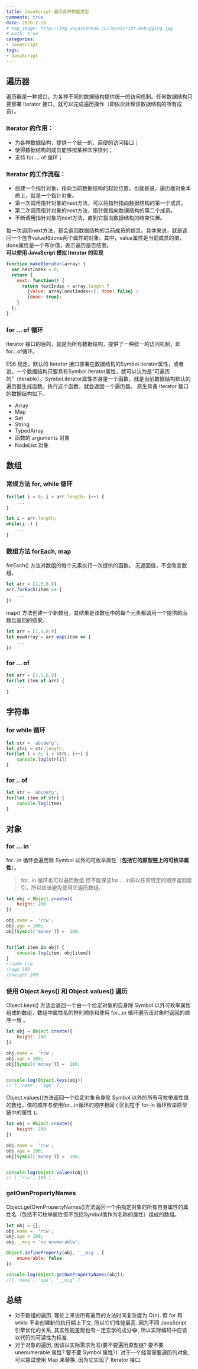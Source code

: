 ```yaml
---
title: JavaScript 遍历各种数据类型
comments: true
date: 2020-2-28
# top_image: http://img.woyasuohen6.cn/JavaScript-Debugging.jpg
# math: true
categories: 
- JavaScript
tags:
- JavaScript
---
```


## 遍历器
遍历器是一种接口，为各种不同的数据结构提供统一的访问机制。任何数据结构只要部署 Iterator 接口，就可以完成遍历操作（即依次处理该数据结构的所有成员）。
### Iterator 的作用：
- 为各种数据结构，提供一个统一的、简便的访问接口；
- 使得数据结构的成员能够按某种次序排列；
- 支持 for ... of 循环；
### Iterator 的工作流程：
- 创建一个指针对象，指向当前数据结构的起始位置。也就是说，遍历器对象本质上，就是一个指针对象。
- 第一次调用指针对象的next方法，可以将指针指向数据结构的第一个成员。
- 第二次调用指针对象的next方法，指针就指向数据结构的第二个成员。
- 不断调用指针对象的next方法，直到它指向数据结构的结束位置。

每一次调用next方法，都会返回数据结构的当前成员的信息。具体来说，就是返回一个包含value和done两个属性的对象。其中，value属性是当前成员的值，done属性是一个布尔值，表示遍历是否结束。  
**可以使用 JavaScript 模拟 Iterator 的实现**
```js
function makeIterator(array) {
  var nextIndex = 0;
  return {
    next: function() {
      return nextIndex < array.length ?
        {value: array[nextIndex++], done: false} :
        {done: true};     
    }
  };
}
```
### for ... of 循环
Iterator 接口的目的，就是为所有数据结构，提供了一种统一的访问机制，即for...of循环。

ES6 规定，默认的 Iterator 接口部署在数据结构的Symbol.iterator属性，或者说，一个数据结构只要具有Symbol.iterator属性，就可以认为是“可遍历的”（iterable）。Symbol.iterator属性本身是一个函数，就是当前数据结构默认的遍历器生成函数。执行这个函数，就会返回一个遍历器。
原生具备 Iterator 接口的数据结构如下。
- Array
- Map
- Set
- String
- TypedArray
- 函数的 arguments 对象
- NodeList 对象

## 数组
### 常规方法 for, while 循环

```js
for(let i = 0; i < arr.length; i++) {
    ...
}
```
```js
let i = arr.length;
while(i--) {
    ...
}
```

### 数组方法 forEach, map
forEach() 方法对数组的每个元素执行一次提供的函数。
无返回值，不会改变数组。
```js
let arr = [1,5,8,9]
arr.forEach(item => {
    ...
})
```
map() 方法创建一个新数组，其结果是该数组中的每个元素都调用一个提供的函数后返回的结果。
```js
let arr = [1,5,8,9]
let newArray = arr.map(item => {
    ...
})
```
### for ... of 
```js
let arr = [1,5,8,9]
for(let item of arr) {
    ...
}
```

## 字符串
### for while 循环
```js
let str = 'abcdefg';
let strL = str.length;
for(let i = 0; i < strL; i++) {
    console.log(str[i])
}
```

### for .. of
```js
let str = 'abcdefg';
for(let item of str) {
    console.log(item)
}
```

## 对象
### for ... in
for...in 循环会遍历除 Symbol 以外的可枚举属性（**包括它的原型链上的可枚举属性**）。
>for...in 循环也可以遍历数组
>但不能保证for ... in将以任何特定的顺序返回索引，所以应该避免使用它遍历数组。
```js
let obj = Object.create({
    height: 200
})

obj.name =  'rcw';
obj.age = 100;
obj[Symbol('money')] =  100;


for(let item in obj) {
    console.log(item, obj[item])
}
//name rcw
//age 100
//height 200
```
### 使用 Object.keys() 和 Object.values() 遍历 
Object.keys() 方法会返回一个由一个给定对象的自身除 Symbol 以外可枚举属性组成的数组，数组中属性名的排列顺序和使用 for...in 循环遍历该对象时返回的顺序一致 。
```js
let obj = Object.create({
    height: 200
})

obj.name =  'rcw';
obj.age = 100;
obj[Symbol('money')] =  100;


console.log(Object.keys(obj))
// [ 'name', 'age' ]
```

Object.values()方法返回一个给定对象自身除 Symbol 以外的所有可枚举属性值的数组，值的顺序与使用for...in循环的顺序相同 ( 区别在于 for-in 循环枚举原型链中的属性 )。
```js
let obj = Object.create({
    height: 200
})

obj.name =  'rcw';
obj.age = 100;
obj[Symbol('money')] =  100;


console.log(Object.values(obj))
// [ 'rcw', 100 ]
```

### getOwnPropertyNames
Object.getOwnPropertyNames()方法返回一个由指定对象的所有自身属性的属性名（包括不可枚举属性但不包括Symbol值作为名称的属性）组成的数组。
```js
let obj = {};
obj.name =  'rcw';
obj.age = 100;
obj.__msg = 'no enumerable';

Object.defineProperty(obj, '__msg', {
	enumerable: false
})

console.log(Object.getOwnPropertyNames(obj));
//[ 'name', 'age', '__msg' ]
```

## 总结
- 对于数组的遍历, 理论上来说所有遍历的方法时间复杂度为 O(n).
但 for 和 while 不会创建新的执行期上下文, 所以它们性能最高. 
因为不同 JavaScript 引擎优化的关系, 其实性能差距也有一定玄学的成分😂, 所以实际编码中应该以代码的可读性为标准.
- 对于对象的遍历, 因该以实际需求为准(要不要遍历原型链? 要不要 unenumerable 属性? 要不要 Symbol 属性?).
对于一个经常需要遍历的对象, 可以尝试使用 Map 来替换, 因为它实现了 Iterator 接口.